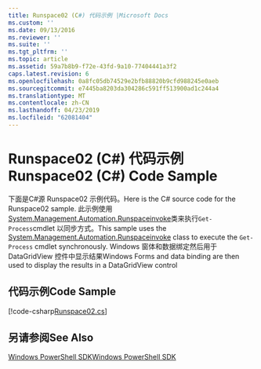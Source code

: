 ```yaml
---
title: Runspace02 (C#) 代码示例 |Microsoft Docs
ms.custom: ''
ms.date: 09/13/2016
ms.reviewer: ''
ms.suite: ''
ms.tgt_pltfrm: ''
ms.topic: article
ms.assetid: 59a7b8b9-f72e-43fd-9a10-77404441a3f2
caps.latest.revision: 6
ms.openlocfilehash: 0a8fc05db74529e2bfb88820b9cfd988245e0aeb
ms.sourcegitcommit: e7445ba8203da304286c591ff513900ad1c244a4
ms.translationtype: MT
ms.contentlocale: zh-CN
ms.lasthandoff: 04/23/2019
ms.locfileid: "62081404"
---
```

# <a name="runspace02-c-code-sample"></a><span data-ttu-id="68762-102">Runspace02 (C#) 代码示例</span><span class="sxs-lookup"><span data-stu-id="68762-102">Runspace02 (C#) Code Sample</span></span>

<span data-ttu-id="68762-103">下面是C#源 Runspace02 示例代码。</span><span class="sxs-lookup"><span data-stu-id="68762-103">Here is the C# source code for the Runspace02 sample.</span></span> <span data-ttu-id="68762-104">此示例使用[System.Management.Automation.Runspaceinvoke](/dotnet/api/System.Management.Automation.RunspaceInvoke)类来执行`Get-Process`cmdlet 以同步方式。</span><span class="sxs-lookup"><span data-stu-id="68762-104">This sample uses the [System.Management.Automation.Runspaceinvoke](/dotnet/api/System.Management.Automation.RunspaceInvoke) class to execute the `Get-Process` cmdlet synchronously.</span></span> <span data-ttu-id="68762-105">Windows 窗体和数据绑定然后用于 DataGridView 控件中显示结果</span><span class="sxs-lookup"><span data-stu-id="68762-105">Windows Forms and data binding are then used to display the results in a DataGridView control</span></span>

## <a name="code-sample"></a><span data-ttu-id="68762-106">代码示例</span><span class="sxs-lookup"><span data-stu-id="68762-106">Code Sample</span></span>

[!code-csharp[Runspace02.cs](../../powershell-sdk-samples/SDK-2.0/csharp/Runspace02/Runspace02.cs#L11-L82 "Runspace02.cs")]

## <a name="see-also"></a><span data-ttu-id="68762-107">另请参阅</span><span class="sxs-lookup"><span data-stu-id="68762-107">See Also</span></span>

[<span data-ttu-id="68762-108">Windows PowerShell SDK</span><span class="sxs-lookup"><span data-stu-id="68762-108">Windows PowerShell SDK</span></span>](../windows-powershell-reference.md)